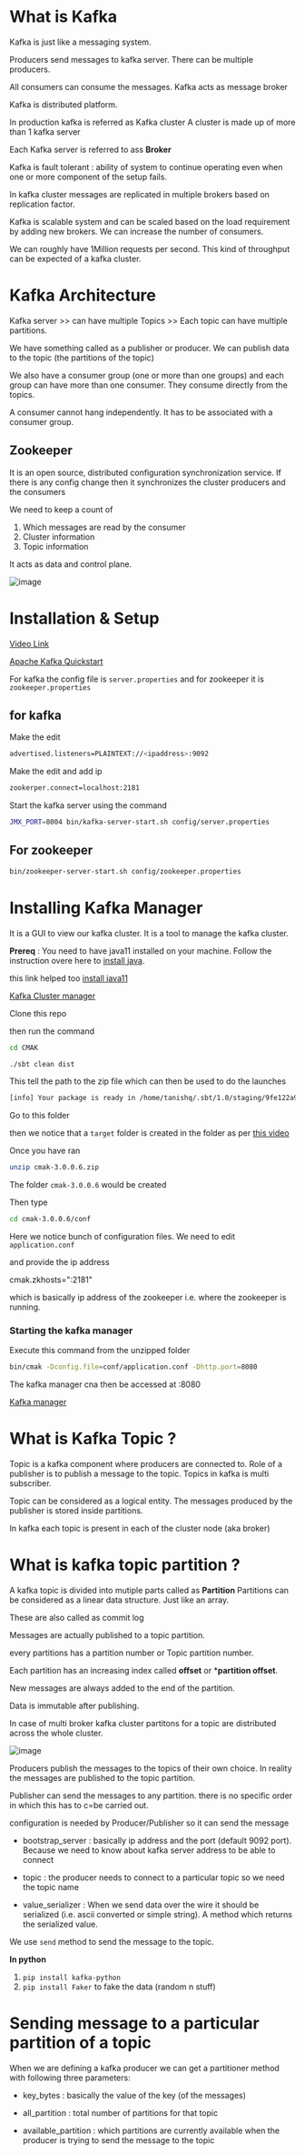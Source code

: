 # What is Kafka

Kafka is just like a messaging system.

Producers send messages to kafka server. There can be multiple producers.

All consumers can consume the messages. Kafka acts as message broker


Kafka is distributed platform.

In production kafka is referred as Kafka cluster
A cluster is made up of more than 1 kafka server

Each Kafka server is referred to ass **Broker**

Kafka is fault tolerant : ability of system to continue operating even when one or more component of the setup fails.

In kafka cluster messages are replicated in multiple brokers based on replication factor.


Kafka is scalable system and can be scaled based on the load requirement by adding new brokers. We can increase the number of consumers.

We can roughly have 1Million requests per second. This kind of throughput can be expected of a kafka cluster.


# Kafka Architecture

Kafka server >> can have multiple Topics >> Each topic can have multiple partitions.

We have something called as a publisher or producer. We can publish data to the topic (the partitions of the topic)

We also have a consumer group (one or more than one groups) and each group can have more than one consumer. They consume directly from the topics.

A consumer cannot hang independently. It has to be associated with a consumer group.

## Zookeeper

It is an open source, distributed configuration synchronization service. If there is any config change then it synchronizes the cluster producers and the consumers

We need to keep a count of

1. Which messages are read by the consumer
2. Cluster information
3. Topic information

It acts as data and control plane.

![image](https://user-images.githubusercontent.com/43847978/183649558-e8c8b305-ded9-494c-a214-0ba0160d4bf9.png)


# Installation & Setup

[Video Link](https://www.youtube.com/watch?v=jY5fzVCkABg&list=PLxoOrmZMsAWxXBF8h_TPqYJNsh3x4GyO4&index=3&ab_channel=SelfTuts)

[Apache Kafka Quickstart](https://kafka.apache.org/quickstart)


For kafka the config file is `server.properties` and for zookeeper it is `zookeeper.properties`


## for kafka

Make the edit

```bash
advertised.listeners=PLAINTEXT://<ipaddress>:9092
```

Make the edit and add ip

```bash
zookerper.connect=localhost:2181
```
Start the kafka server using the command

```bash
JMX_PORT=8004 bin/kafka-server-start.sh config/server.properties
```

## For zookeeper

```bash
bin/zookeeper-server-start.sh config/zookeeper.properties
```



# Installing Kafka Manager

It is a GUI to view our kafka cluster. It is a tool to manage the kafka cluster.

**Prereq** : You need to have java11 installed on your machine. Follow the instruction overe here to [install java](https://www.makeuseof.com/install-java-ubuntu/).

this link helped too [install java11](https://stackoverflow.com/questions/52504825/how-to-install-jdk-11-under-ubuntu)



[Kafka Cluster manager](https://github.com/yahoo/CMAK)

Clone this repo

then run the command

```bash
cd CMAK
```

```bash
./sbt clean dist
```

This tell the path to the zip file which can then be used to do the launches

```bash
[info] Your package is ready in /home/tanishq/.sbt/1.0/staging/9fe122a9540185ff93da/cmak/target/universal/cmak-3.0.0.6.zip
```

Go to this folder

then we notice that a `target` folder is created in the folder as per [this video](https://www.youtube.com/watch?v=AlQfpG10vAc&list=PLxoOrmZMsAWxXBF8h_TPqYJNsh3x4GyO4&index=4&ab_channel=SelfTuts)


Once you have ran

```bash
unzip cmak-3.0.0.6.zip
```

The folder `cmak-3.0.0.6` would be created

Then type

```bash
cd cmak-3.0.0.6/conf
```

Here we notice bunch of configuration files. We need to edit `application.conf`

and provide the ip address

cmak.zkhosts="<IP address of zookeeper host>:2181"

which is basically ip address of the zookeeper i.e. where the zookeeper is running.

### Starting the kafka manager

Execute this command from the unzipped folder

```bash
bin/cmak -Dconfig.file=conf/application.conf -Dhttp.port=8080
```

The kafka manager cna then be accessed at <IP>:8080

[Kafka manager](http://192.168.1.8:8080/)


# What is Kafka Topic ?

Topic is a kafka component where producers are connected to. Role of a publisher is to publish a message to the topic. Topics in kafka is multi subscriber.

Topic can be considered as a logical entity. The messages produced by the publisher is stored inside partitions.

In kafka each topic is present in each of the cluster node (aka broker)


# What is kafka topic partition ?

A kafka topic is divided into mutiple parts called as **Partition**
Partitions can be considered as a linear data structure. Just like an array.

These are also called as commit log

Messages are actually published to a topic partition.

every partitions has a partition number or Topic partition number.

Each partition has an increasing index called **offset** or ***partition offset**.

New messages are always added to the end of the partition.

Data is immutable after publishing.

In case of multi broker kafka cluster partitons for a topic are distributed across the whole cluster. 
  
 ![image](https://user-images.githubusercontent.com/43847978/183670531-ac2347ed-703c-4faf-9dc4-a63ac2186fa0.png)

Producers publish the messages to the topics of their own choice. In reality the messages are published to the topic partition.

Publisher can send the messages to any partition. there is no specific order in which this has to c=be carried out.

configuration is needed by Producer/Publisher so it can send the message

- bootstrap_server : basically ip address and the port (default 9092 port). Because we need to know about kafka server address to be able to connect

- topic : the producer needs to connect to a particular topic so we need the topic name 

- value_serializer : When we send data over the wire it should be serialized (i.e. ascii converted or simple string). A method which returns the serialized value.

We use `send` method to send the message to the topic.

**In python**

1. `pip install kafka-python`
2. `pip install Faker` to fake the data (random n stuff)



# Sending message to a particular partition of a topic

When we are defining a kafka producer we can get a partitioner method with following three parameters:

- key_bytes : basically the value of the key (of the messages)

- all_partition : total number of partitions for that topic

- available_partition : which partitions are currently available when the producer is trying to send the message to the topic

